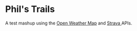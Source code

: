 # Phil's Trails

A test mashup using the [Open Weather Map](http://openweathermap.org/api) and [Strava ](http://strava.github.io/api/) APIs.
